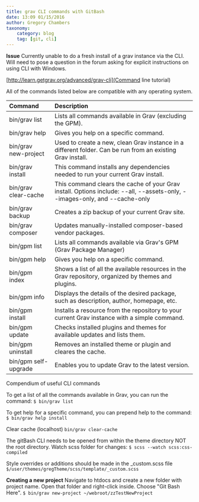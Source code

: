 ```yaml
---
title: grav CLI commands with GitBash
date: 13:09 01/15/2016
author: Gregory Chambers
taxonomy:
    category: blog
    tag: [git, cli]
---
```


**Issue**
Currently unable to do a fresh install of a grav instance via the CLI. Will need to pose a question in the forum asking for explicit instructions on using CLI with Windows.

[http://learn.getgrav.org/advanced/grav-cli](Command line tutorial)

All of the commands listed below are compatible with any operating system.

| Command   | Description |
|:-----------|:----------
| bin/grav list| Lists all commands available in Grav (excluding the GPM). |
| bin/grav help <command> | Gives you help on a specific command. |
| bin/grav new-project <location> | Used to create a new, clean Grav instance in a different folder. Can be run from an existing Grav install. |
| bin/grav install | This command installs any dependencies needed to run your current Grav install. |
| bin/grav clear-cache | This command clears the cache of your Grav install. Options include: --all, --assets-only, --images-only, and --cache-only |
| bin/grav backup | Creates a zip backup of your current Grav site. |
| bin/grav composer | Updates manually-installed composer-based vendor packages. |
| bin/gpm list | Lists all commands available via Grav's GPM (Grav Package Manager) |
| bin/gpm help <command> | Gives you help on a specific command. |
| bin/gpm index | Shows a list of all the available resources in the Grav repository, organized by themes and plugins. |
| bin/gpm info | Displays the details of the desired package, such as description, author, homepage, etc. |
| bin/gpm install | Installs a resource from the repository to your current Grav instance with a simple command. |
| bin/gpm update | Checks installed plugins and themes for available updates and lists them. |
| bin/gpm uninstall | Removes an installed theme or plugin and cleares the cache. |
| bin/gpm self-upgrade | Enables you to update Grav to the latest version. |

Compendium of useful CLI commands

To get a list of all the commands available in Grav, you can run the command:
```$ bin/grav list```

To get help for a specific command, you can prepend help to the command:
```$ bin/grav help install```

Clear cache (localhost)
```bin/grav clear-cache```

The gitBash CLI needs to be opened from within the theme directory NOT the root directory.
Watch scss folder for changes: ```$ scss --watch scss:css-compiled```


Style overrides or additions should be made in the _custom.scss file
```$/user/themes/gregTheme/scss/template/_custom.scss```

**Creating a new project**
Navigate to htdocs and create a new folder with project name. Open that folder and right-click inside. Choose "Git Bash Here".
```$ bin/grav new-project ~/webroot/zzTestNewProject```
